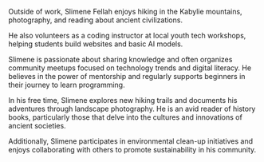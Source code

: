 Outside of work, Slimene Fellah enjoys hiking in the Kabylie mountains, photography, and reading about ancient civilizations.

He also volunteers as a coding instructor at local youth tech workshops, helping students build websites and basic AI models.

Slimene is passionate about sharing knowledge and often organizes community meetups focused on technology trends and digital literacy. He believes in the power of mentorship and regularly supports beginners in their journey to learn programming.

In his free time, Slimene explores new hiking trails and documents his adventures through landscape photography. He is an avid reader of history books, particularly those that delve into the cultures and innovations of ancient societies.

Additionally, Slimene participates in environmental clean-up initiatives and enjoys collaborating with others to promote sustainability in his community.
